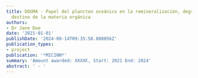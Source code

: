 ```yaml
---
title: DOGMA - Papel del plancton oceánico en la remineralización, degradación y el
  destino de la materia orgánica
authors:
- Dr Jane Doe
date: '2021-01-01'
publishDate: '2024-08-14T09:35:58.088056Z'
publication_types:
- project
publication: '*MICINN*'
summary: 'Amount awarded: XXXX€, Start: 2021 End: 2024'
abstract: ' - '
---
```

